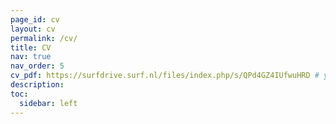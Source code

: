 ```yaml
---
page_id: cv
layout: cv
permalink: /cv/
title: CV
nav: true
nav_order: 5
cv_pdf: https://surfdrive.surf.nl/files/index.php/s/QPd4GZ4IUfwuHRD # you can also use external links here
description: 
toc:
  sidebar: left
---
```

